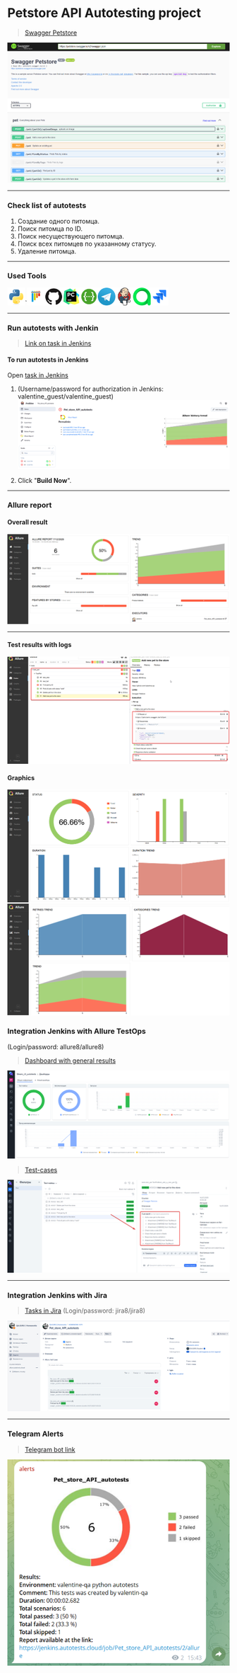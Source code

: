 # Petstore API Autotesting project

><a target="_blank" href="https://petstore.swagger.io/">Swagger Petstore</a>
> 
![main page screenshot](screenshots/Petstore_API_main_page.png)

---
### Check list of autotests
1. Создание одного питомца.
2. Поиск питомца по ID.
3. Поиск несуществующего питомца.
4. Поиск всех питомцев по указанному статусу.
5. Удаление питомца.

---

### Used Tools
<img title="Python" src="screenshots/icons/python.svg" height="40" width="40"/>`<img title="Pytest" src="screenshots/icons/pytest.svg" height="40" width="40"/><img title="GitHub" src="screenshots/icons/github.svg" height="40" width="40"/><img title="Pycharm" src="screenshots/icons/pycharm-original.svg" height="40" width="40"/><img title="Swagger" src="screenshots/icons/swagger-svgrepo-com.svg" height="40" width="40"/><img title="Telegram" src="screenshots/icons/telegram.png" height="40" width="40"/><img title="Jenkins" src="screenshots/icons/jenkins-original.svg" height="40" width="40"/><img title="Allure TestOps" src="screenshots/icons/allure_testops.svg" height="40" width="40"/><img title="Jira" src="screenshots/icons/jira.svg" height="40" width="40"/>

---

### Run autotests with Jenkin
> [Link on task in Jenkins](https://jenkins.autotests.cloud/job/Pet_store_API_autotests/)

#### To run autotests in Jenkins
Open [task in Jenkins](https://jenkins.autotests.cloud/job/zmamedov-qa_guru_Petstore_api_test/)  
1. (Username/password for authorization in Jenkins: valentine_guest/valentine_guest)
![jenkins job main page](screenshots/Jenkins_task.png)

2. Click "**Build Now**".

---

### Allure report

#### Overall result
![allure_report page](screenshots/Allure_Report.png)

---
#### Test results with logs
![allure_report suites](screenshots/Test_results.png)

#### Graphics
![allure_report graph_1](screenshots/Allure_graphics_1.png)
![allure_report graph_1](screenshots/Allure_graphics_2.png)

### Integration Jenkins with Allure TestOps
(Login/password: allure8/allure8)
> [Dashboard with general results](https://allure.autotests.cloud/project/4839/dashboards)

![allure_testops dashboard](screenshots/Test_Ops.png)

> [Test-cases](https://allure.autotests.cloud/project/4839/test-cases/39024?treeId=0)

![allure_testops test_cases](screenshots/Test_cases.png)

---

### Integration Jenkins with Jira
> [Tasks in Jira](https://jira.autotests.cloud/browse/HOMEWORK-1234)
 (Login/password: jira8/jira8) 
 
![jira task](screenshots/Jira_main.png)

---

### Telegram Alerts
> [Telegram bot link](https://t.me/valentine_qa_alerts) 
> 
![telegram_notification](screenshots/Telegram_alert.png)